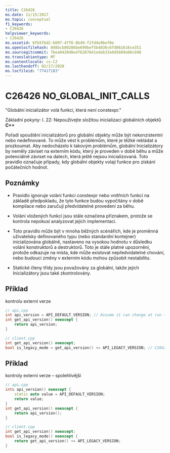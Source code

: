 ```yaml
---
title: C26426
ms.date: 11/15/2017
ms.topic: conceptual
f1_keywords:
- C26426
helpviewer_keywords:
- C26426
ms.assetid: 6fb5f6d2-b097-47f8-8b49-f2fd4e9bef0e
ms.openlocfilehash: 0d8bcb80286be699bef5b4836c6fd861616ce351
ms.sourcegitcommit: 7bea0420d0e476287641edeb33a9d5689a98cb98
ms.translationtype: MT
ms.contentlocale: cs-CZ
ms.lasthandoff: 02/17/2020
ms.locfileid: "77417183"
---
```

# <a name="c26426-no_global_init_calls"></a>C26426 NO_GLOBAL_INIT_CALLS

"Globální inicializátor volá funkci, která není constexpr."

Základní pokyny: I. 22: Nepoužívejte složitou inicializaci globálních objektů **C++**

Pořadí spouštění inicializátorů pro globální objekty může být nekonzistentní nebo nedefinované. To může vést k problémům, které je těžké rekládat a prozkoumat. Aby nedocházelo k takovým problémům, globální Inicializátory by neměly záviset na externím kódu, který je proveden v době běhu a může potenciálně záviset na datech, která ještě nejsou inicializovaná. Toto pravidlo označuje případy, kdy globální objekty volají funkce pro získání počátečních hodnot.

## <a name="remarks"></a>Poznámky

- Pravidlo ignoruje volání funkcí constexpr nebo vnitřních funkcí na základě předpokladu, že tyto funkce budou vypočítány v době kompilace nebo zaručují předvídatelné provedení za běhu.

- Volání vložených funkcí jsou stále označena příznakem, protože se kontrola nepokusí analyzovat jejich implementaci.

- Toto pravidlo může být v mnoha běžných scénářích, kde je proměnná uživatelsky definovaného typu (nebo standardní kontejner) inicializována globálně, nastaveno na vysokou hodnotu v důsledku volání konstruktorů a destruktorů. Toto je stále platné upozornění, protože odkazuje na místa, kde může existovat nepředvídatelné chování, nebo budoucí změny v externím kódu mohou způsobit nestabilitu.

- Statické členy třídy jsou považovány za globální, takže jejich Inicializátory jsou také zkontrolovány.

## <a name="example"></a>Příklad

kontrolu externí verze

```cpp
// api.cpp
int api_version = API_DEFAULT_VERSION; // Assume it can change at run time, hence non-const.
int get_api_version() noexcept {
    return api_version;
}

// client.cpp
int get_api_version() noexcept;
bool is_legacy_mode = get_api_version() <= API_LEGACY_VERSION; // C26426, also stale value
```

## <a name="example"></a>Příklad

kontroly externí verze – spolehlivější

```cpp
// api.cpp
int& api_version() noexcept {
    static auto value = API_DEFAULT_VERSION;
    return value;
}
int get_api_version() noexcept {
    return api_version();
}

// client.cpp
int get_api_version() noexcept;
bool is_legacy_mode() noexcept {
    return get_api_version() <= API_LEGACY_VERSION;
}
```

